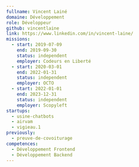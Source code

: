 ```yaml
---
fullname: Vincent Lainé
domaine: Développement
role: Développeur
github: vincentlaine
link: https://www.linkedin.com/in/vincent-laine/
missions:
  - start: 2019-07-09
    end: 2019-09-30
    status: independent
    employer: Codeurs en Liberté
  - start: 2020-03-01
    end: 2022-01-31
    status: independent
    employer: OCTO
  - start: 2022-01-01
    end: 2023-12-31
    status: independent
    employer: Scopyleft
startups:
  - usine-chatbots
  - airvam
  - vigieau.1
previously:
  - preuve-de-covoiturage
competences:
  - Développement Frontend
  - Développement Backend
---
```


